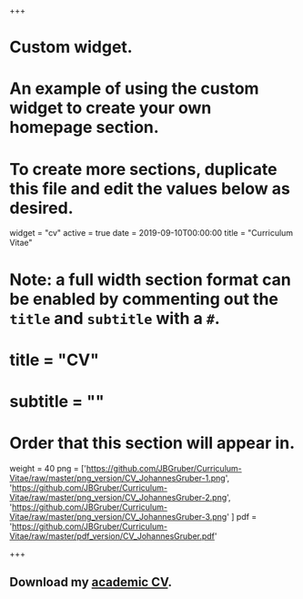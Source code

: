 +++
# Custom widget.
# An example of using the custom widget to create your own homepage section.
# To create more sections, duplicate this file and edit the values below as desired.
widget = "cv"
active = true
date = 2019-09-10T00:00:00
title = "Curriculum Vitae"

# Note: a full width section format can be enabled by commenting out the `title` and `subtitle` with a `#`.
# title = "CV"
# subtitle = ""

# Order that this section will appear in.
weight = 40
png = ['https://github.com/JBGruber/Curriculum-Vitae/raw/master/png_version/CV_JohannesGruber-1.png',
'https://github.com/JBGruber/Curriculum-Vitae/raw/master/png_version/CV_JohannesGruber-2.png',
'https://github.com/JBGruber/Curriculum-Vitae/raw/master/png_version/CV_JohannesGruber-3.png'
]
pdf = 'https://github.com/JBGruber/Curriculum-Vitae/raw/master/pdf_version/CV_JohannesGruber.pdf'

+++

## Download my [academic CV](https://github.com/JBGruber/Curriculum-Vitae/raw/master/pdf_version/CV_JohannesGruber.pdf).

